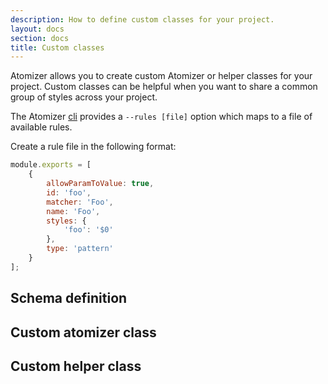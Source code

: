 ```yaml
---
description: How to define custom classes for your project.
layout: docs
section: docs
title: Custom classes
---
```


Atomizer allows you to create custom Atomizer or helper classes for your project. Custom classes can be helpful when you want to share a common group of styles across your project.

The Atomizer [cli](../installation.html) provides a `--rules [file]` option which maps to a file of available rules. 

Create a rule file in the following format:

```js
module.exports = [
    {
        allowParamToValue: true,
        id: 'foo',
        matcher: 'Foo',
        name: 'Foo',
        styles: {
            'foo': '$0'
        },
        type: 'pattern'
    }
];
```

## Schema definition

## Custom atomizer class

## Custom helper class